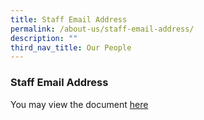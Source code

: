 ```yaml
---
title: Staff Email Address
permalink: /about-us/staff-email-address/
description: ""
third_nav_title: Our People
---
```

### Staff Email Address

You may view the document [here](/files/list%20of%20email%20address%20of%20teachers%20in%20kranji%20secondary%20school%202023%201152023.pdf)
